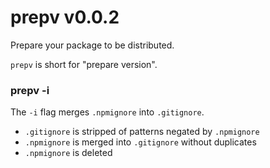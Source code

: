 # prepv v0.0.2

Prepare your package to be distributed.

`prepv` is short for "prepare version".

### prepv -i

The `-i` flag merges `.npmignore` into `.gitignore`.

- `.gitignore` is stripped of patterns negated by `.npmignore`
- `.npmignore` is merged into `.gitignore` without duplicates
- `.npmignore` is deleted
